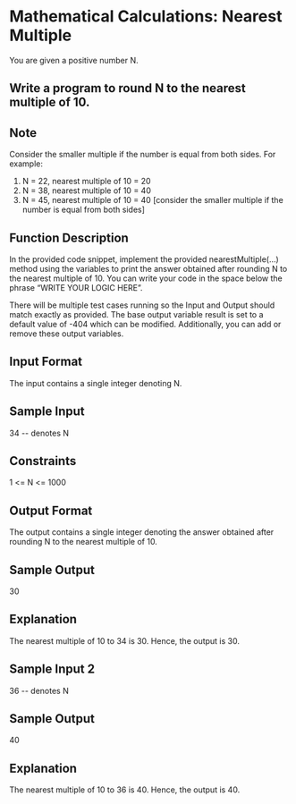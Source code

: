# Mathematical Calculations: Nearest Multiple 

You are given a positive number N.

## Write a program to round N to the nearest multiple of 10.

## Note
Consider the smaller multiple if the number is equal from both sides.
For example:
1. N = 22, nearest multiple of 10 = 20
2. N = 38, nearest multiple of 10 = 40
3. N = 45, nearest multiple of 10 = 40 [consider the smaller multiple if the number is equal from both sides]

## Function Description
In the provided code snippet, implement the provided nearestMultiple(...) method using the variables to print the answer obtained after rounding N to the nearest multiple of 10. You can write your code in the space below the phrase “WRITE YOUR LOGIC HERE”. 

There will be multiple test cases running so the Input and Output should match exactly as provided.
The base output variable result is set to a default value of -404 which can be modified. Additionally, you can add or remove these output variables.
 
## Input Format
The input contains a single integer denoting N.
 
## Sample Input
34    -- denotes N

## Constraints
1 <= N <= 1000

## Output Format
The output contains a single integer denoting the answer obtained after rounding N to the nearest multiple of 10.
 
## Sample Output
30          

## Explanation
The nearest multiple of 10 to 34 is 30.
Hence, the output is 30.

## Sample Input 2
36    -- denotes N

## Sample Output
40         

## Explanation
The nearest multiple of 10 to 36 is 40.
Hence, the output is 40.